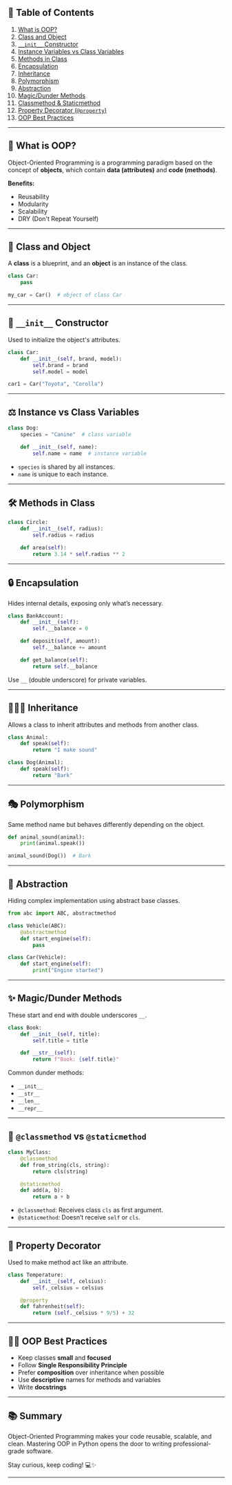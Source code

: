 

## 🧠 Table of Contents

1. [What is OOP?](#what-is-oop)
2. [Class and Object](#class-and-object)
3. [`__init__` Constructor](#init-constructor)
4. [Instance Variables vs Class Variables](#instance-vs-class-variables)
5. [Methods in Class](#methods-in-class)
6. [Encapsulation](#encapsulation)
7. [Inheritance](#inheritance)
8. [Polymorphism](#polymorphism)
9. [Abstraction](#abstraction)
10. [Magic/Dunder Methods](#magic-dunder-methods)
11. [Classmethod & Staticmethod](#classmethod-vs-staticmethod)
12. [Property Decorator (`@property`)](#property-decorator)
13. [OOP Best Practices](#oop-best-practices)

---

## 🧱 What is OOP?
Object-Oriented Programming is a programming paradigm based on the concept of **objects**, which contain **data (attributes)** and **code (methods)**.

**Benefits:**
- Reusability
- Modularity
- Scalability
- DRY (Don't Repeat Yourself)

---

## 🧩 Class and Object
A **class** is a blueprint, and an **object** is an instance of the class.

```python
class Car:
    pass

my_car = Car()  # object of class Car
```

---

## 🔨 `__init__` Constructor
Used to initialize the object's attributes.

```python
class Car:
    def __init__(self, brand, model):
        self.brand = brand
        self.model = model

car1 = Car("Toyota", "Corolla")
```

---

## ⚖ Instance vs Class Variables

```python
class Dog:
    species = "Canine"  # class variable

    def __init__(self, name):
        self.name = name  # instance variable
```

- `species` is shared by all instances.
- `name` is unique to each instance.

---

## 🛠 Methods in Class

```python
class Circle:
    def __init__(self, radius):
        self.radius = radius

    def area(self):
        return 3.14 * self.radius ** 2
```

---

## 🔒 Encapsulation
Hides internal details, exposing only what’s necessary.

```python
class BankAccount:
    def __init__(self):
        self.__balance = 0

    def deposit(self, amount):
        self.__balance += amount

    def get_balance(self):
        return self.__balance
```

Use `__` (double underscore) for private variables.

---

## 👨‍👩‍👧 Inheritance
Allows a class to inherit attributes and methods from another class.

```python
class Animal:
    def speak(self):
        return "I make sound"

class Dog(Animal):
    def speak(self):
        return "Bark"
```

---

## 🎭 Polymorphism
Same method name but behaves differently depending on the object.

```python
def animal_sound(animal):
    print(animal.speak())

animal_sound(Dog())  # Bark
```

---

## 🧼 Abstraction
Hiding complex implementation using abstract base classes.

```python
from abc import ABC, abstractmethod

class Vehicle(ABC):
    @abstractmethod
    def start_engine(self):
        pass

class Car(Vehicle):
    def start_engine(self):
        print("Engine started")
```

---

## ✨ Magic/Dunder Methods

These start and end with double underscores `__`.

```python
class Book:
    def __init__(self, title):
        self.title = title

    def __str__(self):
        return f"Book: {self.title}"
```

Common dunder methods:
- `__init__`
- `__str__`
- `__len__`
- `__repr__`

---

## 🧭 `@classmethod` vs `@staticmethod`

```python
class MyClass:
    @classmethod
    def from_string(cls, string):
        return cls(string)

    @staticmethod
    def add(a, b):
        return a + b
```

- `@classmethod`: Receives class `cls` as first argument.
- `@staticmethod`: Doesn’t receive `self` or `cls`.

---

## 🧵 Property Decorator
Used to make method act like an attribute.

```python
class Temperature:
    def __init__(self, celsius):
        self._celsius = celsius

    @property
    def fahrenheit(self):
        return (self._celsius * 9/5) + 32
```

---

## 🧙‍♂️ OOP Best Practices

- Keep classes **small** and **focused**
- Follow **Single Responsibility Principle**
- Prefer **composition** over inheritance when possible
- Use **descriptive** names for methods and variables
- Write **docstrings**

---

## 📚 Summary
Object-Oriented Programming makes your code reusable, scalable, and clean. Mastering OOP in Python opens the door to writing professional-grade software.

Stay curious, keep coding! 💻✨

---

